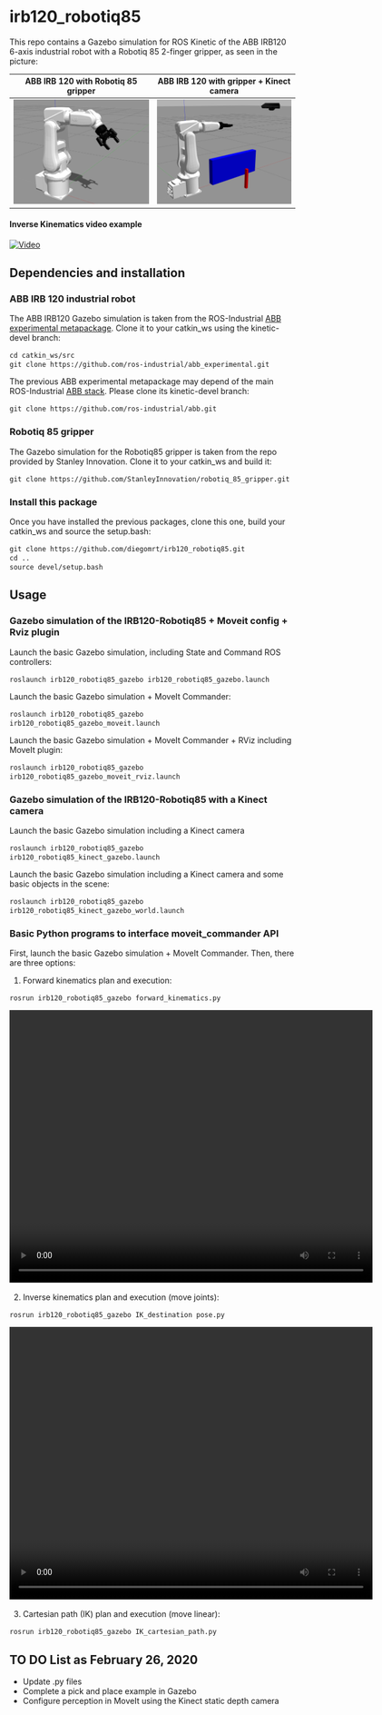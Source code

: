# irb120_robotiq85 #

This repo contains a Gazebo simulation for ROS Kinetic of the ABB IRB120 6-axis industrial robot with a Robotiq 85 2-finger gripper, as seen in the picture:

| ABB IRB 120 with Robotiq 85 gripper | ABB IRB 120 with gripper + Kinect camera |
| ----------------------------------- | ---------------------------------------- |
| ![](media/irb120_robotiq85_white.png) | ![](media/irb120_robotiq85_kinect.png) |

#### Inverse Kinematics video example ####

[![Video](https://img.youtube.com/vi/VPPY1_zFruo/maxresdefault.jpg)](https://youtu.be/VPPY1_zFruo)


## Dependencies and installation ##

### ABB IRB 120 industrial robot ###

The ABB IRB120 Gazebo simulation is taken from the ROS-Industrial [ABB experimental metapackage](http://wiki.ros.org/abb_experimental). Clone it to your catkin_ws using the kinetic-devel branch:

```
cd catkin_ws/src
git clone https://github.com/ros-industrial/abb_experimental.git
```

The previous ABB experimental metapackage may depend of the main ROS-Industrial [ABB stack](http://wiki.ros.org/abb). Please clone its kinetic-devel branch:

```
git clone https://github.com/ros-industrial/abb.git
```

### Robotiq 85 gripper ###

The Gazebo simulation for the Robotiq85 gripper is taken from the repo provided by Stanley Innovation. Clone it to your catkin_ws and build it: 

```
git clone https://github.com/StanleyInnovation/robotiq_85_gripper.git
```

### Install this package ###

Once you have installed the previous packages, clone this one, build your catkin_ws and source the setup.bash: 

```
git clone https://github.com/diegomrt/irb120_robotiq85.git
cd ..
source devel/setup.bash
```

## Usage ##

### Gazebo simulation of the IRB120-Robotiq85 + Moveit config + Rviz plugin ###

Launch the basic Gazebo simulation, including State and Command ROS controllers:
```
roslaunch irb120_robotiq85_gazebo irb120_robotiq85_gazebo.launch 
```
Launch the basic Gazebo simulation + MoveIt Commander:
```
roslaunch irb120_robotiq85_gazebo irb120_robotiq85_gazebo_moveit.launch
```
Launch the basic Gazebo simulation + MoveIt Commander + RViz including MoveIt plugin:
```
roslaunch irb120_robotiq85_gazebo irb120_robotiq85_gazebo_moveit_rviz.launch
```

### Gazebo simulation of the IRB120-Robotiq85 with a Kinect camera

Launch the basic Gazebo simulation including a Kinect camera
```
roslaunch irb120_robotiq85_gazebo irb120_robotiq85_kinect_gazebo.launch
```
Launch the basic Gazebo simulation including a Kinect camera and some basic objects in the scene:
```
roslaunch irb120_robotiq85_gazebo irb120_robotiq85_kinect_gazebo_world.launch
```

### Basic Python programs to interface moveit_commander API

First, launch the basic Gazebo simulation + MoveIt Commander. Then, there are three options: 

1. Forward kinematics plan and execution:
```
rosrun irb120_robotiq85_gazebo forward_kinematics.py
```
<video src="media/irb120_robotiq85_basicFK.mp4" width="640" height="480" controls preload></video>

2. Inverse kinematics plan and execution (move joints):
```
rosrun irb120_robotiq85_gazebo IK_destination pose.py
```
<video src="media/irb120_robotiq85_basicIK.mp4" width="640" height="480" controls preload></video>

3. Cartesian path (IK) plan and execution (move linear):
```
rosrun irb120_robotiq85_gazebo IK_cartesian_path.py
```

## TO DO List as February 26, 2020

* Update .py files
* Complete a pick and place example in Gazebo
* Configure perception in MoveIt using the Kinect static depth camera
